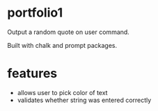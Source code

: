 # portfolio1

Output a random quote on user command. 

Built with chalk and prompt packages.

# features 
- allows user to pick color of text
- validates whether string was entered correctly
